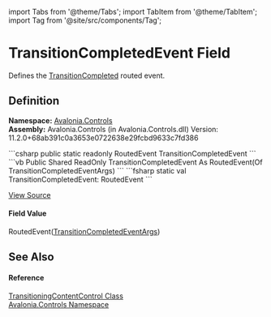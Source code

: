 import Tabs from '@theme/Tabs'; 
import TabItem from '@theme/TabItem'; 
import Tag from '@site/src/components/Tag'; 

# TransitionCompletedEvent Field


Defines the <a href="E_Avalonia_Controls_TransitioningContentControl_TransitionCompleted">TransitionCompleted</a> routed event.



## Definition
**Namespace:** <a href="N_Avalonia_Controls">Avalonia.Controls</a>  
**Assembly:** Avalonia.Controls (in Avalonia.Controls.dll) Version: 11.2.0+68ab391c0a3653e0722638e29fcbd9633c7fd386

<Tabs groupId="api-code-preview">
<TabItem value="csharp" label="C#">
```csharp
public static readonly RoutedEvent<TransitionCompletedEventArgs> TransitionCompletedEvent
```
</TabItem>
<TabItem value="vb" label="VB">
```vb
Public Shared ReadOnly TransitionCompletedEvent As RoutedEvent(Of TransitionCompletedEventArgs)
```
</TabItem>
<TabItem value="fsharp" label="F#">
```fsharp
static val TransitionCompletedEvent: RoutedEvent<TransitionCompletedEventArgs>
```
</TabItem>
</Tabs>



<a href="https://github.com/AvaloniaUI/Avalonia/tree/master/srcAvalonia.Controls/TransitioningContentControl.cs" title="View the source code">View Source</a>



#### Field Value
RoutedEvent(<a href="T_Avalonia_Controls_TransitionCompletedEventArgs">TransitionCompletedEventArgs</a>)

## See Also


#### Reference
<a href="T_Avalonia_Controls_TransitioningContentControl">TransitioningContentControl Class</a>  
<a href="N_Avalonia_Controls">Avalonia.Controls Namespace</a>  
